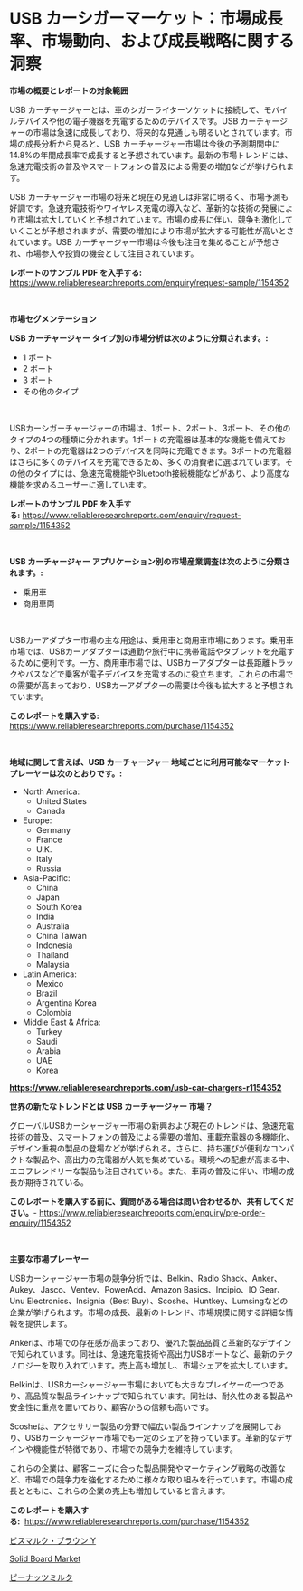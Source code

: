 <p><h1>USB カーシガーマーケット：市場成長率、市場動向、および成長戦略に関する洞察</h1></p><p><strong>市場の概要とレポートの対象範囲</strong></p>
<p><p>USB カーチャージャーとは、車のシガーライターソケットに接続して、モバイルデバイスや他の電子機器を充電するためのデバイスです。USB カーチャージャーの市場は急速に成長しており、将来的な見通しも明るいとされています。市場の成長分析から見ると、USB カーチャージャー市場は今後の予測期間中に14.8%の年間成長率で成長すると予想されています。最新の市場トレンドには、急速充電技術の普及やスマートフォンの普及による需要の増加などが挙げられます。</p><p>USB カーチャージャー市場の将来と現在の見通しは非常に明るく、市場予測も好調です。急速充電技術やワイヤレス充電の導入など、革新的な技術の発展により市場は拡大していくと予想されています。市場の成長に伴い、競争も激化していくことが予想されますが、需要の増加により市場が拡大する可能性が高いとされています。USB カーチャージャー市場は今後も注目を集めることが予想され、市場参入や投資の機会として注目されています。</p></p>
<p><strong>レポートのサンプル PDF を入手する:</strong> <a href="https://www.reliableresearchreports.com/enquiry/request-sample/1154352">https://www.reliableresearchreports.com/enquiry/request-sample/1154352</a></p>
<p>&nbsp;</p>
<p><strong>市場セグメンテーション</strong></p>
<p><strong>USB カーチャージャー タイプ別の市場分析は次のように分類されます。:</strong></p>
<p><ul><li>1 ポート</li><li>2 ポート</li><li>3 ポート</li><li>その他のタイプ</li></ul></p>
<p>&nbsp;</p>
<p><p>USBカーシガーチャージャーの市場は、1ポート、2ポート、3ポート、その他のタイプの4つの種類に分かれます。1ポートの充電器は基本的な機能を備えており、2ポートの充電器は2つのデバイスを同時に充電できます。3ポートの充電器はさらに多くのデバイスを充電できるため、多くの消費者に選ばれています。その他のタイプには、急速充電機能やBluetooth接続機能などがあり、より高度な機能を求めるユーザーに適しています。</p></p>
<p><strong>レポートのサンプル PDF を入手する:</strong>&nbsp;<a href="https://www.reliableresearchreports.com/enquiry/request-sample/1154352">https://www.reliableresearchreports.com/enquiry/request-sample/1154352</a></p>
<p>&nbsp;</p>
<p><strong> USB カーチャージャー アプリケーション別の市場産業調査は次のように分類されます。:</strong></p>
<p><ul><li>乗用車</li><li>商用車両</li></ul></p>
<p>&nbsp;</p>
<p><p>USBカーアダプター市場の主な用途は、乗用車と商用車市場にあります。乗用車市場では、USBカーアダプターは通勤や旅行中に携帯電話やタブレットを充電するために便利です。一方、商用車市場では、USBカーアダプターは長距離トラックやバスなどで乗客が電子デバイスを充電するのに役立ちます。これらの市場での需要が高まっており、USBカーアダプターの需要は今後も拡大すると予想されています。</p></p>
<p><strong>このレポートを購入する:</strong>&nbsp; <a href="https://www.reliableresearchreports.com/purchase/1154352">https://www.reliableresearchreports.com/purchase/1154352</a></p>
<p>&nbsp;</p>
<p><strong>地域に関して言えば、USB カーチャージャー 地域ごとに利用可能なマーケットプレーヤーは次のとおりです。:</strong></p>
<p><ul>
    <li>
        North America:
        <ul>
            <li>United States</li>
            <li>Canada</li>
        </ul>
    </li>
    <li>
        Europe:
        <ul>
            <li>Germany</li>
            <li>France</li>
            <li>U.K.</li>
            <li>Italy</li>
            <li>Russia</li>
        </ul>
    </li>
    <li>
        Asia-Pacific:
        <ul>
            <li>China</li>
            <li>Japan</li>
            <li>South Korea</li>
            <li>India</li>
            <li>Australia</li>
            <li>China Taiwan</li>
            <li>Indonesia</li>
            <li>Thailand</li>
            <li>Malaysia</li>
        </ul>
    </li>
    <li>
        Latin America:
        <ul>
            <li>Mexico</li>
            <li>Brazil</li>
            <li>Argentina Korea</li>
            <li>Colombia</li>
        </ul>
    </li>
    <li>
        Middle East & Africa:
        <ul>
            <li>Turkey</li>
            <li>Saudi</li>
            <li>Arabia</li>
            <li>UAE</li>
            <li>Korea</li>
        </ul>
    </li>
    </ul></p>
<p><strong><a href="https://www.reliableresearchreports.com/usb-car-chargers-r1154352">https://www.reliableresearchreports.com/usb-car-chargers-r1154352</a></strong>&nbsp;</p>
<p><strong>世界の新たなトレンドとは USB カーチャージャー 市場？</strong></p>
<p><p>グローバルUSBカーシャージャー市場の新興および現在のトレンドは、急速充電技術の普及、スマートフォンの普及による需要の増加、車載充電器の多機能化、デザイン重視の製品の登場などが挙げられる。さらに、持ち運びが便利なコンパクトな製品や、高出力の充電器が人気を集めている。環境への配慮が高まる中、エコフレンドリーな製品も注目されている。また、車両の普及に伴い、市場の成長が期待されている。</p></p>
<p><strong>このレポートを購入する前に、質問がある場合は問い合わせるか、共有してください。</strong>- <a href="https://www.reliableresearchreports.com/enquiry/pre-order-enquiry/1154352">https://www.reliableresearchreports.com/enquiry/pre-order-enquiry/1154352</a></p>
<p>&nbsp;</p>
<p><strong>主要な市場プレーヤー</strong></p>
<p><p>USBカーシャージャー市場の競争分析では、Belkin、Radio Shack、Anker、Aukey、Jasco、Ventev、PowerAdd、Amazon Basics、Incipio、IO Gear、Unu Electronics、Insignia（Best Buy）、Scoshe、Huntkey、Lumsingなどの企業が挙げられます。市場の成長、最新のトレンド、市場規模に関する詳細な情報を提供します。</p><p>Ankerは、市場での存在感が高まっており、優れた製品品質と革新的なデザインで知られています。同社は、急速充電技術や高出力USBポートなど、最新のテクノロジーを取り入れています。売上高も増加し、市場シェアを拡大しています。</p><p>Belkinは、USBカーシャージャー市場においても大きなプレイヤーの一つであり、高品質な製品ラインナップで知られています。同社は、耐久性のある製品や安全性に重点を置いており、顧客からの信頼も高いです。</p><p>Scosheは、アクセサリー製品の分野で幅広い製品ラインナップを展開しており、USBカーシャージャー市場でも一定のシェアを持っています。革新的なデザインや機能性が特徴であり、市場での競争力を維持しています。</p><p>これらの企業は、顧客ニーズに合った製品開発やマーケティング戦略の改善など、市場での競争力を強化するために様々な取り組みを行っています。市場の成長とともに、これらの企業の売上も増加していると言えます。</p></p>
<p><strong>このレポートを購入する:</strong>&nbsp;&nbsp;<a href="https://www.reliableresearchreports.com/purchase/1154352">https://www.reliableresearchreports.com/purchase/1154352</a></p>
<p><p><a href="https://medium.com/@raideochran7856/%E3%83%93%E3%82%B9%E3%83%9E%E3%83%AB%E3%82%AF%E3%83%96%E3%83%A9%E3%82%A6%E3%83%B3y%E3%83%9E%E3%83%BC%E3%82%B1%E3%83%83%E3%83%88%E3%81%AF-%E5%B8%82%E5%A0%B4%E3%82%B7%E3%82%A7%E3%82%A2-%E5%B8%82%E5%A0%B4%E3%83%88%E3%83%AC%E3%83%B3%E3%83%89-%E5%B8%82%E5%A0%B4%E6%88%90%E9%95%B7%E3%81%AB%E9%96%A2%E3%81%99%E3%82%8B%E6%83%85%E5%A0%B1%E3%82%92%E6%8F%90%E4%BE%9B%E3%81%97%E3%81%BE%E3%81%99-c0e14aad70f5">ビスマルク・ブラウン Y</a></p><p><a href="https://pretty-mail-caf.notion.site/Solid-Board-Market-Size-Reflecting-a-Forecast-Till-2031-Market-By-Type-By-Application-and-By-Geogr-7c4e0fdb04d24ac6be041592eb87975c">Solid Board Market</a></p><p><a href="https://medium.com/@stantonhane1/%E3%83%94%E3%83%BC%E3%83%8A%E3%83%83%E3%83%84%E3%83%9F%E3%83%AB%E3%82%AF%E5%B8%82%E5%A0%B4-%E5%B8%82%E5%A0%B4%E3%82%B7%E3%82%A7%E3%82%A2-%E5%B8%82%E5%A0%B4%E3%83%88%E3%83%AC%E3%83%B3%E3%83%89-%E3%81%8A%E3%82%88%E3%81%B3%E5%B0%86%E6%9D%A5%E3%81%AE%E6%88%90%E9%95%B7%E3%82%92%E6%8E%A2%E3%82%8B-793e294cb9bb">ピーナッツミルク</a></p></p>